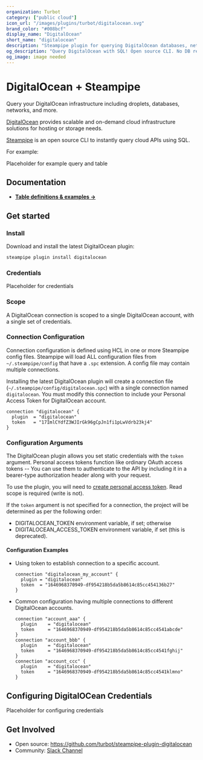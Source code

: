 ```yaml
---
organization: Turbot
category: ["public cloud"]
icon_url: "/images/plugins/turbot/digitalocean.svg"
brand_color: "#008bcf"
display_name: "DigitalOcean"
short_name: "digitalocean"
description: "Steampipe plugin for querying DigitalOcean databases, networks, and other resources."
og_description: "Query DigitalOcean with SQL! Open source CLI. No DB required." 
og_image: image needed
---
```


# DigitalOcean + Steampipe

Query your DigitalOcean infrastructure including droplets, databases, networks, and more.

[DigitalOcean](https://www.digitalocean.com/) provides scalable and on-demand cloud infrastructure solutions for hosting or storage needs.

[Steampipe](https://steampipe.io) is an open source CLI to instantly query cloud APIs using SQL.

For example: 

Placeholder for example query and table 

## Documentation

- **[Table definitions & examples →](https://hub.steampipe.io/plugins/turbot/digitalocean/tables)**

## Get started

### Install

Download and install the latest DigitalOcean plugin:

```bash
steampipe plugin install digitalocean
```

### Credentials

Placeholder for credentials

### Scope

A DigitalOcean connection is scoped to a single DigitalOcean account, with a single set of credentials.

### Connection Configuration

Connection configuration is defined using HCL in one or more Steampipe config files. Steampipe will load ALL configuration files from `~/.steampipe/config` that have a `.spc` extension. A config file may contain multiple connections.

Installing the latest DigitalOcean plugin will create a connection file (`~/.steampipe/config/digitalocean.spc`) with a single connection named `digitalocean`. You must modify this connection to include your Personal Access Token for DigitalOcean account.

```hcl
connection "digitalocean" {
  plugin  = "digitalocean"
  token   = "17ImlCYdfZ3WJIrGk96gCpJn1fi1pLwVdrb23kj4"
}
```

### Configuration Arguments

The DigitalOcean plugin allows you set static credentials with the `token` argument. Personal access tokens function like ordinary OAuth access tokens -- You can use them to authenticate to the API by including it in a bearer-type authorization header along with your request. 

To use the plugin, you will need to [create personal access token](https://www.digitalocean.com/docs/apis-clis/api/create-personal-access-token/). Read scope is required (write is not).

If the `token` argument is not specified for a connection, the project will be determined as per the following order:
  - DIGITALOCEAN_TOKEN environment variable, if set; otherwise
  - DIGITALOCEAN_ACCESS_TOKEN environment variable, if set (this is deprecated).

#### Configuration Examples

- Using token to establish connection to a specific account.

  ```hcl
  connection "digitalocean_my_account" {
    plugin = "digitalocean"
    token  = "1646968370949-df954218b5da5b8614c85cc454136b27"
  }
  ```

- Common configuration having multiple connections to different DigitalOcean accounts.

  ```hcl
  connection "account_aaa" {
    plugin    = "digitalocean"
    token     = "1646968370949-df954218b5da5b8614c85cc4541abcde"
  }
  connection "account_bbb" {
    plugin    = "digitalocean"
    token     = "1646968370949-df954218b5da5b8614c85cc4541fghij"
  }
  connection "account_ccc" {
    plugin    = "digitalocean"
    token     = "1646968370949-df954218b5da5b8614c85cc4541klmno"
  }
  ```

## Configuring DigitalOCean Credentials

Placeholder for configuring credentials

## Get Involved

* Open source: https://github.com/turbot/steampipe-plugin-digitalocean
* Community: [Slack Channel](https://join.slack.com/t/steampipe/shared_invite/zt-oij778tv-lYyRTWOTMQYBVAbtPSWs3g)

